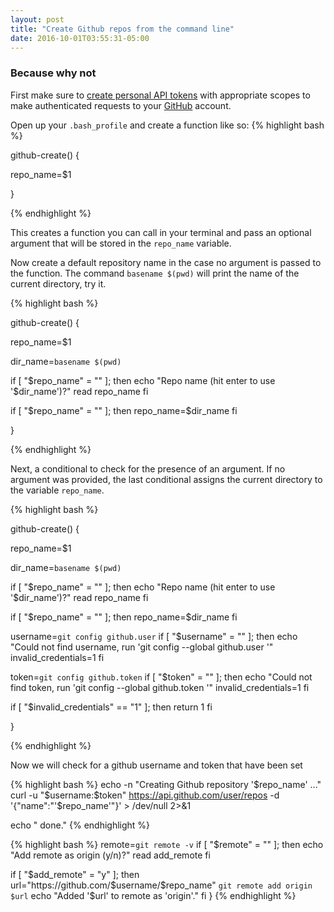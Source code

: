 ```yaml
---
layout: post
title: "Create Github repos from the command line"
date: 2016-10-01T03:55:31-05:00
---
```


### Because why not

First make sure to [create personal API tokens](//github.com/blog/1509-personal-api-tokens) with appropriate scopes to make authenticated requests to your [GitHub](//github.com) account.

Open up your `.bash_profile` and create a function like so:
{% highlight bash %}

github-create() {

  repo_name=$1

}

{% endhighlight %}

This creates a function you can call in your terminal and pass an optional argument that will be stored in the `repo_name` variable.

Now create a default repository name in the case no argument is passed to the function. The command `basename $(pwd)` will print the name of the current directory, try it.

{% highlight bash %}

github-create() {

  repo_name=$1

  dir_name=`basename $(pwd)`

  if [ "$repo_name" = "" ]; then
  echo "Repo name (hit enter to use '$dir_name')?"
  read repo_name
  fi

  if [ "$repo_name" = "" ]; then
  repo_name=$dir_name
  fi

}

{% endhighlight %}

Next, a conditional to check for the presence of an argument. If no argument was provided, the last conditional assigns the current directory to the variable `repo_name`.


{% highlight bash %}

github-create() {

  repo_name=$1

  dir_name=`basename $(pwd)`

  if [ "$repo_name" = "" ]; then
  echo "Repo name (hit enter to use '$dir_name')?"
  read repo_name
  fi

  if [ "$repo_name" = "" ]; then
  repo_name=$dir_name
  fi

  username=`git config github.user`
  if [ "$username" = "" ]; then
  echo "Could not find username, run 'git config --global github.user <username>'"
  invalid_credentials=1
  fi

  token=`git config github.token`
  if [ "$token" = "" ]; then
  echo "Could not find token, run 'git config --global github.token <token>'"
  invalid_credentials=1
  fi

  if [ "$invalid_credentials" == "1" ]; then
  return 1
  fi

}

{% endhighlight %}

Now we will check for a github username and token that have been set

{% highlight bash %}
 echo -n "Creating Github repository '$repo_name' ..."
 curl -u "$username:$token" https://api.github.com/user/repos -d '{"name":"'$repo_name'"}' > /dev/null 2>&1

 echo " done."
{% endhighlight %}

{% highlight bash %}
 remote=`git remote -v`
 if [ "$remote" = "" ]; then
 echo "Add remote as origin (y/n)?"
 read add_remote
 fi

 if [ "$add_remote" = "y" ]; then
 url="https://github.com/$username/$repo_name"
 `git remote add origin $url`
 echo "Added '$url' to remote as 'origin'."
 fi
}
{% endhighlight %}

